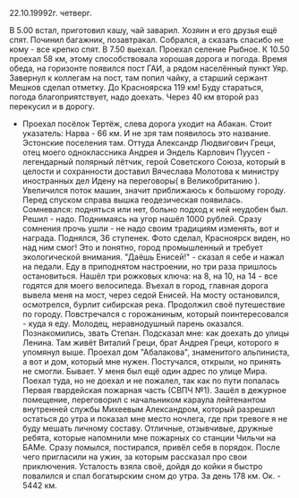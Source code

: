 22.10.19992г. четверг.

В 5.00 встал, приготовил кашу, чай заварил. Хозяин и его друзья ещё спят. Починил багажник, позавтракал. Собрался, а сказать спасибо не кому - все крепко спят.
В 7.50 выехал. Проехал селение Рыбное. 
   К 10.50 проехал 58 км, этому способствовала хорошая дорога и погода. Время обеда, на горизонте появился пост ГАИ, а рядом населённый пункт Уяр.
  Завернул к коллегам на пост, там попил чайку, а старший сержант Мешков сделал отметку. До Красноярска 119 км! Буду стараться, погода благоприятствует, надо доехать. 
  Через 40 км второй раз перекусил и в дорогу.
 *   Проехал посёлок Тертёж, слева дорога уходит на Абакан. Стоит указатель: Нарва - 66 км. И не зря там появилось это название. Эстонские поселения там. Оттуда Александр Людвигович Греци, отец моего одноклассника Андрея и Эндель Карлович Пуусеп - легендарный полярный лётчик, герой Советского Союза, который в целости и сохранности доставил Вячеслава Молотова к министру иностранных дел Идену на переговоры( в Великобританию ).
  Увеличился поток машин, значит приближаюсь к большому городу. Перед спуском справа вышка геодезическая появилась. Сомневался: подняться или нет, больно подход к ней неудобен был. Решил - надо. Поднимаясь на угор нашёл 1000 рублей. Сразу сомнения прочь ушли - не надо своим традициям изменять, вот и награда. Поднялся, 36 ступенек. Фото сделал, Красноярск виден, но над ним смог! Это и понятно, город промышленный и требует экологической внимания.
  "Даёшь Енисей!" - сказал я себе и нажал на педали. Еду в приподнятом настроении, но три раза пришлось остановиться. Нашёл три рожковых ключа: на 8, на 10, на 14 - все годятся для моего велосипеда.
  Въехал в город, главная дорога вывела меня на мост, через седой Енисей. На мосту остановился, осмотрелся, бурлит сибирская река.
 Продолжил своё путешествие по городу. Повстречался  с горожаниным, который поинтересовался - куда я еду. Молодец, неравнодушный парень оказался. Познакомились, звать Степан. Подсказал мне: как доехать до улицы Ленина. Там живёт Виталий Греци, брат Андрея Греци, которого я упомянул выше.
  Проехал дом "Абалакова", знаменитого альпиниста, а вот и дом, который мне нужен. Постучался, открыли, но принять не смогли. Бывает. 
        У меня был ещё один адрес по улице Мира. Поехал туда, но не доехал и не пожалел, так как по пути попалась Первая гвардейская пожарная часть (СВПЧ №1). Зашёл в дежурное помещение, переговорил с начальником караула лейтенантом внутренней службы  Михеевым Александром, который разрешил остаться до утра и показал мне место ночлега, где при тревоге я не буду мешать личному составу. Отличные, отзывчивые, дружные ребята, которые напомнили мне пожарных со станции Чильчи на БАМе. Сразу помылся, постирался, привёл себя в порядок. После чего пригласили на ужин, за которым рассказал про свои приключения. Усталость взяла своё, дойдя до койки я   быстро повалился и спал богатырским сном до утра.
  За день 178 км. Ок. - 5442 км.
